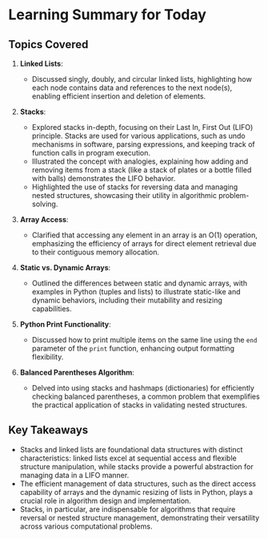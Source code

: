 
# Learning Summary for Today

## Topics Covered

1. **Linked Lists**:
   - Discussed singly, doubly, and circular linked lists, highlighting how each node contains data and references to the next node(s), enabling efficient insertion and deletion of elements.

2. **Stacks**:
   - Explored stacks in-depth, focusing on their Last In, First Out (LIFO) principle. Stacks are used for various applications, such as undo mechanisms in software, parsing expressions, and keeping track of function calls in program execution.
   - Illustrated the concept with analogies, explaining how adding and removing items from a stack (like a stack of plates or a bottle filled with balls) demonstrates the LIFO behavior.
   - Highlighted the use of stacks for reversing data and managing nested structures, showcasing their utility in algorithmic problem-solving.

3. **Array Access**:
   - Clarified that accessing any element in an array is an O(1) operation, emphasizing the efficiency of arrays for direct element retrieval due to their contiguous memory allocation.

4. **Static vs. Dynamic Arrays**:
   - Outlined the differences between static and dynamic arrays, with examples in Python (tuples and lists) to illustrate static-like and dynamic behaviors, including their mutability and resizing capabilities.

5. **Python Print Functionality**:
   - Discussed how to print multiple items on the same line using the `end` parameter of the `print` function, enhancing output formatting flexibility.

6. **Balanced Parentheses Algorithm**:
   - Delved into using stacks and hashmaps (dictionaries) for efficiently checking balanced parentheses, a common problem that exemplifies the practical application of stacks in validating nested structures.

## Key Takeaways

- Stacks and linked lists are foundational data structures with distinct characteristics: linked lists excel at sequential access and flexible structure manipulation, while stacks provide a powerful abstraction for managing data in a LIFO manner.
- The efficient management of data structures, such as the direct access capability of arrays and the dynamic resizing of lists in Python, plays a crucial role in algorithm design and implementation.
- Stacks, in particular, are indispensable for algorithms that require reversal or nested structure management, demonstrating their versatility across various computational problems.

